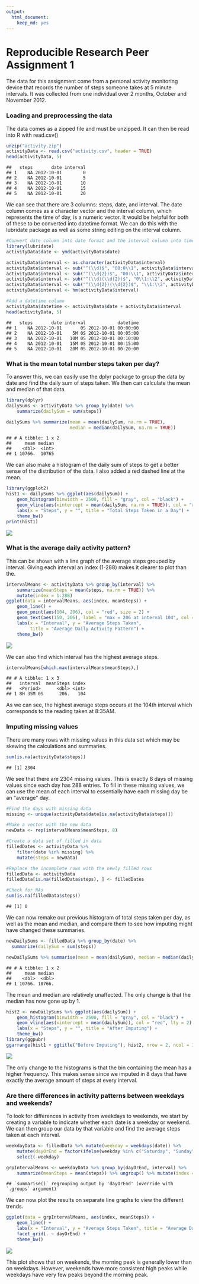 ```yaml
---
output: 
  html_document: 
    keep_md: yes
---
```

Reproducible Research Peer Assignment 1
========================================

The data for this assignment come from a personal activity monitoring device
that records the number of steps someone takes at 5 minute intervals. It was 
collected from one individual over 2 months, October and November 2012.

### Loading and preprocessing the data

The data comes as a zipped file and must be unzipped. It can then be read into R
with read.csv()


```r
unzip("activity.zip")
activityData <- read.csv("activity.csv", header = TRUE)
head(activityData, 5)
```

```
##   steps       date interval
## 1    NA 2012-10-01        0
## 2    NA 2012-10-01        5
## 3    NA 2012-10-01       10
## 4    NA 2012-10-01       15
## 5    NA 2012-10-01       20
```

We can see that there are 3 columns: steps, date, and interval. The date column 
comes as a character vector and the interval column, which represents the time
of day, is a numeric vector. It would be helpful for both of these to be
converted into datetime format. We can do this with the lubridate package as
well as some string editing on the interval column.


```r
#Convert date column into date format and the interval column into time format
library(lubridate)
activityData$date <- ymd(activityData$date)

activityData$interval <- as.character(activityData$interval)
activityData$interval <- sub("^(\\d)$", "00:0\\1", activityData$interval)
activityData$interval <- sub("^(\\d{2})$", "00:\\1", activityData$interval)
activityData$interval <- sub("^(\\d)(\\d{2})$", "0\\1:\\2", activityData$interval)
activityData$interval <- sub("^(\\d{2})(\\d{2})$", "\\1:\\2", activityData$interval)
activityData$interval <- hm(activityData$interval)

#Add a datetime column
activityData$datetime <- activityData$date + activityData$interval
head(activityData, 5)
```

```
##   steps       date interval            datetime
## 1    NA 2012-10-01       0S 2012-10-01 00:00:00
## 2    NA 2012-10-01    5M 0S 2012-10-01 00:05:00
## 3    NA 2012-10-01   10M 0S 2012-10-01 00:10:00
## 4    NA 2012-10-01   15M 0S 2012-10-01 00:15:00
## 5    NA 2012-10-01   20M 0S 2012-10-01 00:20:00
```

### What is the mean total number steps taken per day?

To answer this, we can easily use the dplyr package to group the data by date and
find the daily sum of steps taken. We then can calculate the mean and median of that
data.


```r
library(dplyr)
dailySums <- activityData %>% group_by(date) %>%
    summarize(dailySum = sum(steps))

dailySums %>% summarize(mean = mean(dailySum, na.rm = TRUE),
                        median = median(dailySum, na.rm = TRUE))
```

```
## # A tibble: 1 x 2
##     mean median
##    <dbl>  <int>
## 1 10766.  10765
```

We can also make a histogram of the daily sum of steps to get a better sense of 
the distribution of the data. I also added a red dashed line at the mean.


```r
library(ggplot2)
hist1 <- dailySums %>% ggplot(aes(dailySum)) +
    geom_histogram(binwidth = 2500, fill = "gray", col = "black") +
    geom_vline(aes(xintercept = mean(dailySum, na.rm = TRUE)), col = "red", lty = 2) +
    labs(x = "Steps", y = "", title = "Total Steps Taken in a Day") +
    theme_bw()
print(hist1)
```

![](PA1_template_files/figure-html/hist1-1.png)<!-- -->

### What is the average daily activity pattern?

This can be shown with a line graph of the average steps grouped by interval. Giving
each interval an index (1-288) makes it clearer to plot than the. 


```r
intervalMeans <- activityData %>% group_by(interval) %>%
    summarize(meanSteps = mean(steps, na.rm = TRUE)) %>%
    mutate(index = 1:288)
ggplot(data = intervalMeans, aes(index, meanSteps)) +
    geom_line() +
    geom_point(aes(104, 206), col = "red", size = 2) +
    geom_text(aes(150, 206), label = "max = 206 at interval 104", col = "black") +
    labs(x = "Interval", y = "Average Steps Taken",
         title = "Average Daily Activity Pattern") +
    theme_bw()
```

![](PA1_template_files/figure-html/line1-1.png)<!-- -->

We can also find which interval has the highest average steps.


```r
intervalMeans[which.max(intervalMeans$meanSteps),]
```

```
## # A tibble: 1 x 3
##   interval  meanSteps index
##   <Period>      <dbl> <int>
## 1 8H 35M 0S      206.   104
```

As we can see, the highest average steps occurs at the 104th interval which corresponds
to the reading taken at 8:35AM.

### Imputing missing values

There are many rows with missing values in this data set which may be skewing the 
calculations and summaries.


```r
sum(is.na(activityData$steps))
```

```
## [1] 2304
```

We see that there are 2304 missing values. This is exactly 8 days of missing values
since each day has 288 entries. To fill in these missing values, we can use the
mean of each interval to essentially have each missing day be an "average" day.


```r
#Find the days with missing data
missing <- unique(activityData$date[is.na(activityData$steps)])

#Make a vector with the new data
newData <- rep(intervalMeans$meanSteps, 8)

#Create a data set of filled in data
filledDates <- activityData %>%
    filter(date %in% missing) %>%
    mutate(steps = newData)

#Replace the incomplete rows with the newly filled rows
filledData <- activityData
filledData[is.na(filledData$steps), ] <- filledDates

#Check for NAs
sum(is.na(filledData$steps))
```

```
## [1] 0
```

We can now remake our previous histogram of total steps taken per day, as well as 
the mean and median, and compare them to see how imputing might have changed these
summaries.


```r
newDailySums <- filledData %>% group_by(date) %>%
  summarize(dailySum = sum(steps))

newDailySums %>% summarise(mean = mean(dailySum), median = median(dailySum))
```

```
## # A tibble: 1 x 2
##     mean median
##    <dbl>  <dbl>
## 1 10766. 10766.
```

The mean and median are relatively unaffected. The only change is that the median
has now gone up by 1.


```r
hist2 <- newDailySums %>% ggplot(aes(dailySum)) +
    geom_histogram(binwidth = 2500, fill = "gray", col = "black") +
    geom_vline(aes(xintercept = mean(dailySum)), col = "red", lty = 2) +
    labs(x = "Steps", y = "", title = "After Imputing") +
    theme_bw()
library(ggpubr)
ggarrange(hist1 + ggtitle("Before Imputing"), hist2, nrow = 2, ncol = 1)
```

![](PA1_template_files/figure-html/hist2-1.png)<!-- -->

The only change to the histograms is that the bin containing the mean has a
higher frequency. This makes sense since we imputed in 8 days that have exactly
the average amount of steps at every interval.

### Are there differences in activity patterns between weekdays and weekends?

To look for differences in activity from weekdays to weekends, we start by creating
a variable to indicate whether each date is a weekday or weekend. We can then group
our data by that variable and find the average steps taken at each interval.


```r
weekdayData <- filledData %>% mutate(weekday = weekdays(date)) %>%
    mutate(dayOrEnd = factor(ifelse(weekday %in% c("Saturday", "Sunday"), "weekend", "weekday"))) %>%
    select(-weekday)

grpIntervalMeans <- weekdayData %>% group_by(dayOrEnd, interval) %>%
    summarize(meanSteps = mean(steps)) %>% ungroup() %>% mutate(index = rep(1:288, 2))
```

```
## `summarise()` regrouping output by 'dayOrEnd' (override with `.groups` argument)
```

We can now plot the results on separate line graphs to view the different trends.


```r
ggplot(data = grpIntervalMeans, aes(index, meanSteps)) +
    geom_line() +
    labs(x = "Interval", y = "Average Steps Taken", title = "Average Daily Activity Patterns") +
    facet_grid(. ~ dayOrEnd) +
    theme_bw()
```

![](PA1_template_files/figure-html/line2-1.png)<!-- -->

This plot shows that on weekends, the morning peak is generally lower than on weekdays.
However, weekends have more consistent high peaks while weekdays have very few
peaks beyond the morning peak.
